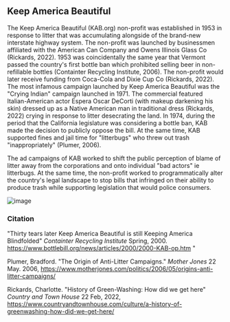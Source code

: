 ## Keep America Beautiful

The Keep America Beautiful (KAB.org) non-profit was established in 1953 in response to litter that was accumulating alongside of the brand-new interstate highway system. The non-profit was launched by businessmen affiliated with the American Can Company and Owens Illinois Glass Co (Rickards, 2022). 1953 was coincidentally the same year that Vermont passed the country's first bottle ban which prohibited selling beer in non-refillable bottles (Containter Recycling Institute, 2006). The non-profit would later receive funding from Coca-Cola and Dixie Cup Co (Rickards, 2022). The most infamous campaign launched by Keep America Beautiful was the "Crying Indian" campaign launched in 1971. The commercial featured Italian-American actor Espera Oscar DeCorti (with makeup darkening his skin) dressed up as a Native American man in traditional dress (Rickards, 2022) crying in response to litter desecrating the land. In 1974, during the period that the California legislature was considering a bottle ban, KAB made the decision to publicly oppose the bill. At the same time, KAB supported fines and jail time for "litterbugs" who threw out trash "inappropriately" (Plumer, 2006).

The ad campaigns of KAB worked to shift the public perception of blame of litter away from the corporations and onto individual "bad actors" ie litterbugs. At the same time, the non-profit worked to programmatically alter the country's legal landscape to stop bills that infringed on their ability to produce trash while supporting legislation that would police consumers.

![image](https://user-images.githubusercontent.com/34726888/166160310-373a1a67-9bae-43c6-9a6b-1b22a53a0d61.png)


### Citation 

"Thirty tears later Keep America Beautiful is still Keeping America Blindfolded" _Containter Recycling Institute_ Spring, 2000. https://www.bottlebill.org/news/articles/2000/2000-KAB-op.htm "

Plumer, Bradford. "The Origin of Anti-Litter Campaigns." _Mother Jones_ 22 May. 2006, https://www.motherjones.com/politics/2006/05/origins-anti-litter-campaigns/

Rickards, Charlotte. "History of Green-Washing: How did we get here" _Country and Town House_ 22 Feb, 2022, https://www.countryandtownhouse.com/culture/a-history-of-greenwashing-how-did-we-get-here/


